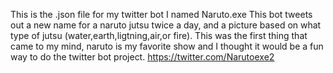 This is the .json file for my twitter bot I named Naruto.exe
This bot tweets out a new name for a naruto jutsu twice a day, and a picture based on what type of jutsu (water,earth,ligtning,air,or fire).
This was the first thing that came to my mind, naruto is my favorite show and I thought it would be a fun way to do the twitter bot project.
https://twitter.com/Narutoexe2

